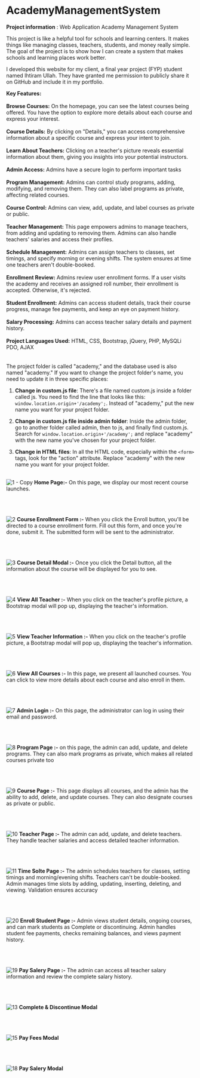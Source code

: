 # AcademyManagementSystem

**Project information** : Web Application Academy Management System

This project is like a helpful tool for schools and learning centers. It makes things like managing classes, teachers, students, and money really simple. The goal of the project is to show how I can create a system that makes schools and learning places work better.

I developed this website for my client, a final year project (FYP) student named Ihtiram Ullah. They have granted me permission to publicly share it on GitHub and include it in my portfolio.

**Key Features:**
<br><br>
**Browse Courses:** On the homepage, you can see the latest courses being offered. You have the option to explore more details about each course and express your interest.
<br><br>
**Course Details:**  By clicking on "Details," you can access comprehensive information about a specific course and express your intent to join.
<br><br>
**Learn About Teachers:** Clicking on a teacher's picture reveals essential information about them, giving you insights into your potential instructors.
<br><br>
**Admin Access:**  Admins have a secure login to perform important tasks
<br><br>
**Program Management:** Admins can control study programs, adding, modifying, and removing them. They can also label programs as private, affecting related courses.
<br><br>
**Course Control:** Admins can view, add, update, and label courses as private or public.
<br><br>
**Teacher Management:** This page empowers admins to manage teachers, from adding and updating to removing them. Admins can also handle teachers' salaries and access their profiles.
<br><br>
**Schedule Management:**  Admins can assign teachers to classes, set timings, and specify morning or evening shifts. The system ensures at time one teachers aren't double-booked.
<br><br>
**Enrollment Review:**  Admins review user enrollment forms. If a user visits the academy and receives an assigned roll number, their enrollment is accepted. Otherwise, it's rejected.
<br><br>
**Student Enrollment:**  Admins can access student details, track their course progress, manage fee payments, and keep an eye on payment history.
<br><br>
**Salary Processing:** Admins can access teacher salary details and payment history.
<br><br>
**Project Languages Used:**  HTML, CSS, Bootstrap, jQuery, PHP, MySQLi PDO, AJAX
<br><br><br>
The project folder is called "academy," and the database used is also named "academy." If you want to change the project folder's name, you need to update it in three specific places:

1. **Change in custom.js file**: There's a file named custom.js inside a folder called js. You need to find the line that looks like this: `window.location.origin+'/academy';`. Instead of "academy," put the new name you want for your project folder.

2. **Change in custom.js file inside admin folder**: Inside the admin folder, go to another folder called admin, then to js, and finally find custom.js. Search for `window.location.origin+'/academy';` and replace "academy" with the new name you've chosen for your project folder.

3. **Change in HTML files**: In all the HTML code, especially within the `<form>` tags, look for the "action" attribute. Replace "academy" with the new name you want for your project folder.
<br><br>

![1 - Copy](https://github.com/CodeZohaib/AcademyManagementSystem/assets/142882799/b44b4959-7f70-4a07-b6ca-d4f2ad39f744)
**Home Page:-** On this page, we display our most recent course launches.
<br><br><br><br>


![2](https://github.com/CodeZohaib/AcademyManagementSystem/assets/142882799/030ab086-b80d-4a01-a488-9a272f3b4f57)
**Course Enrollment Form :-** When you click the  Enroll button, you'll be directed to a course enrollment form. Fill out this form, and once you're done, submit it. The submitted form will be sent to the administrator.
<br><br><br><br>

![3](https://github.com/CodeZohaib/AcademyManagementSystem/assets/142882799/4d2d0afc-ec43-4782-a193-837b47e17cf3)
**Course Detail Modal :-** Once you click the Detail button, all the information about the course will be displayed for you to see.
<br><br><br><br>

![4](https://github.com/CodeZohaib/AcademyManagementSystem/assets/142882799/e127056a-0c32-4897-9a7b-d88ef84cb4b6)
**View All Teacher :-** When you click on the teacher's profile picture, a Bootstrap modal will pop up, displaying the teacher's information.
<br><br><br><br>

![5](https://github.com/CodeZohaib/AcademyManagementSystem/assets/142882799/72b45c43-5aa7-409f-96c2-01b6a625b2ad)
**View Teacher Information :-** When you click on the teacher's profile picture, a Bootstrap modal will pop up, displaying the teacher's information.
<br><br><br><br>

![6](https://github.com/CodeZohaib/AcademyManagementSystem/assets/142882799/446b5a04-5302-4a8e-b39f-eb6ab43ea808)
**View All Courses :-** In this page, we present all launched courses. You can click to view more details about each course and also enroll in them.
<br><br><br><br>

![7](https://github.com/CodeZohaib/AcademyManagementSystem/assets/142882799/eb7829ad-124b-4d40-8c76-809257a2dde5)
**Admin Login :-** On this page, the administrator can log in using their email and password.
<br><br><br><br>

![8](https://github.com/CodeZohaib/AcademyManagementSystem/assets/142882799/d4c7786f-e434-42b5-a21e-7dc81205ba10)
**Program Page :-** on this page, the admin can add, update, and delete programs. They can also mark programs as private, which makes all related courses private too
<br><br><br><br>

![9](https://github.com/CodeZohaib/AcademyManagementSystem/assets/142882799/53537397-5621-44da-8291-cbb40093c2ad)
**Course Page :-** This page displays all courses, and the admin has the ability to add, delete, and update courses. They can also designate courses as private or public.
<br><br><br><br>

![10](https://github.com/CodeZohaib/AcademyManagementSystem/assets/142882799/b91d9989-365c-40c1-a7e9-875b20520842)
**Teacher Page :-** The admin can add, update, and delete teachers. They handle teacher salaries and access detailed teacher information.
<br><br><br><br>

![11](https://github.com/CodeZohaib/AcademyManagementSystem/assets/142882799/5eeb3fad-05a5-4dad-89e6-3831a6b1ab95)
**Time Solte Page :-** The admin schedules teachers for classes, setting timings and morning/evening shifts. Teachers can't be double-booked. Admin manages time slots by adding, updating, inserting, deleting, and viewing. Validation ensures accuracy
<br><br><br><br>

![20](https://github.com/CodeZohaib/AcademyManagementSystem/assets/142882799/95af1b28-f8d3-4351-a579-5130287c3c87)
**Enroll Student Page :-** Admin views student details, ongoing courses, and can mark students as Complete or discontinuing. Admin handles student fee payments, checks remaining balances, and views payment history.
<br><br><br><br>

![19](https://github.com/CodeZohaib/AcademyManagementSystem/assets/142882799/7969ac9c-2859-4eab-9f8d-8e37bc90f698)
**Pay Salery Page :-** The admin can access all teacher salary information and review the complete salary history.
<br><br><br><br>

![13](https://github.com/CodeZohaib/AcademyManagementSystem/assets/142882799/8024e023-f528-4e6b-a888-dbbb8f440c6c)
**Complete & Discontinue Modal**
<br><br><br><br>


![15](https://github.com/CodeZohaib/AcademyManagementSystem/assets/142882799/95420b07-73a1-4328-9a6d-a0a16a58821e)
**Pay Fees Modal**
<br><br><br><br>

![18](https://github.com/CodeZohaib/AcademyManagementSystem/assets/142882799/4af5bce8-0a82-46ed-910a-669cd35bc1f5)
**Pay Salery Modal**
<br><br><br><br>





